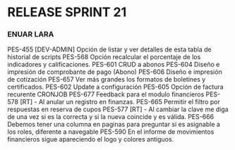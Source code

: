 # RELEASE SPRINT 21
### ENUAR LARA
PES-455 [DEV-ADMIN] Opción de listar y ver detalles de esta tabla de historial de scripts
PES-568 Opción recalcular el porcentaje de los indicadores y calificaciones.
PES-601 CRUD a abonos
PES-604 Diseño e impresión de comprobante de pago (Abono)
PES-606 Diseño e impresión de cotización
PES-657 Ver más grandes los formatos de boletines y certificados.
PES-602 Update a configuración
PES-605 Opción de factura recurente CRONJOB
PES-677 Feedback para el modulo financieros
PES-578 [RT] - Al anular un registro en finanzas.
PES-665 Permitir el filtro por respuestas en reserva de cupos
PES-577 [RT] - Al cambiar la clave me diga de una vez si es la correcta y si la nueva coincide y es válida.
PES-666 Debemos tener una columna en paginas para preguntar si es asignable a los roles, diferente a navegable
PES-590 En el informe de movimientos financieros sigue apareciendo el logo y colores antiguos.